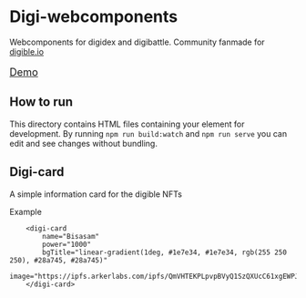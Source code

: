<h1> Digi-webcomponents </h1>
<p> Webcomponents for digidex and digibattle. 
    Community fanmade for <a href="digible.io"> digible.io </a>
<br>
<br>
<a style="font-size:18px" href="https://digidex.vercel.app/"> Demo </a>

<br>
<h2>How to run</h2>

This directory contains HTML files containing your element for development. By running `npm run build:watch` and `npm run serve` you can edit and see changes without bundling.


<h2>Digi-card</h2>
<p>A simple information card for the digible NFTs</p>

Example

```
    <digi-card 
        name="Bisasam" 
        power="1000"
        bgTitle="linear-gradient(1deg, #1e7e34, #1e7e34, rgb(255 250 250), #28a745, #28a745)"
        image="https://ipfs.arkerlabs.com/ipfs/QmVHTEKPLpvpBVyQ1SzQXUcC61xgEWPJokFqCqC1fsZDKo">
    </digi-card>
```
